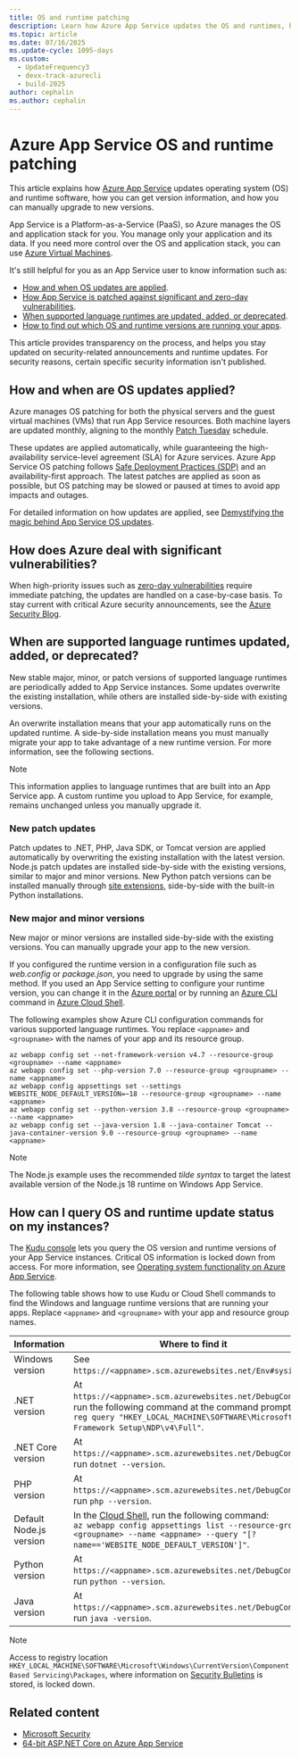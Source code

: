 ```yaml
---
title: OS and runtime patching
description: Learn how Azure App Service updates the OS and runtimes, how you can get update announcements, and how to find your apps' runtimes and patch versions.
ms.topic: article
ms.date: 07/16/2025
ms.update-cycle: 1095-days
ms.custom:
  - UpdateFrequency3
  - devx-track-azurecli
  - build-2025
author: cephalin
ms.author: cephalin
---
```


# Azure App Service OS and runtime patching

This article explains how [Azure App Service](overview.md) updates operating system (OS) and runtime software, how you can get version information, and how you can manually upgrade to new versions.

App Service is a Platform-as-a-Service (PaaS), so Azure manages the OS and application stack for you. You manage only your application and its data. If you need more control over the OS and application stack, you can use [Azure Virtual Machines](/azure/virtual-machines/).

It's still helpful for you as an App Service user to know information such as:

- [How and when OS updates are applied](#how-and-when-are-os-updates-applied).
- [How App Service is patched against significant and zero-day vulnerabilities](#how-does-azure-deal-with-significant-vulnerabilities).
- [When supported language runtimes are updated, added, or deprecated](#when-are-supported-language-runtimes-updated-added-or-deprecated).
- [How to find out which OS and runtime versions are running your apps](#how-can-i-query-os-and-runtime-update-status-on-my-instances).

This article provides transparency on the process, and helps you stay updated on security-related announcements and runtime updates. For security reasons, certain specific security information isn't published.

## How and when are OS updates applied?

Azure manages OS patching for both the physical servers and the guest virtual machines (VMs) that run App Service resources. Both machine layers are updated monthly, aligning to the monthly [Patch Tuesday](/security-updates/) schedule.

These updates are applied automatically, while guaranteeing the high-availability service-level agreement (SLA) for Azure services. Azure App Service OS patching follows [Safe Deployment Practices (SDP)](/azure/well-architected/operational-excellence/safe-deployments) and an availability-first approach. The latest patches are applied as soon as possible, but OS patching may be slowed or paused at times to avoid app impacts and outages.

For detailed information on how updates are applied, see [Demystifying the magic behind App Service OS updates](https://azure.github.io/AppService/2018/01/18/Demystifying-the-magic-behind-App-Service-OS-updates.html).

## How does Azure deal with significant vulnerabilities?

When high-priority issues such as [zero-day vulnerabilities](https://wikipedia.org/wiki/Zero-day_(computing)) require immediate patching, the updates are handled on a case-by-case basis. To stay current with critical Azure security announcements, see the [Azure Security Blog](https://azure.microsoft.com/blog/topics/security/). 

## When are supported language runtimes updated, added, or deprecated?

New stable major, minor, or patch versions of supported language runtimes are periodically added to App Service instances. Some updates overwrite the existing installation, while others are installed side-by-side with existing versions.

An overwrite installation means that your app automatically runs on the updated runtime. A side-by-side installation means you must manually migrate your app to take advantage of a new runtime version. For more information, see the following sections.

> [!NOTE] 
> This information applies to language runtimes that are built into an App Service app. A custom runtime you upload to App Service, for example, remains unchanged unless you manually upgrade it.

### New patch updates

Patch updates to .NET, PHP, Java SDK, or Tomcat version are applied automatically by overwriting the existing installation with the latest version. Node.js patch updates are installed side-by-side with the existing versions, similar to major and minor versions. New Python patch versions can be installed manually through [site extensions](https://azure.microsoft.com/blog/azure-web-sites-extensions/), side-by-side with the built-in Python installations.

### New major and minor versions

New major or minor versions are installed side-by-side with the existing versions. You can manually upgrade your app to the new version.

If you configured the runtime version in a configuration file such as *web.config* or *package.json*, you need to upgrade by using the same method. If you used an App Service setting to configure your runtime version, you can change it in the [Azure portal](https://portal.azure.com) or by running an [Azure CLI](/cli/azure/get-started-with-azure-cli) command in [Azure Cloud Shell](../cloud-shell/overview.md).

The following examples show Azure CLI configuration commands for various supported language runtimes. You replace `<appname>` and `<groupname>` with the names of your app and its resource group.

```azurecli-interactive
az webapp config set --net-framework-version v4.7 --resource-group <groupname> --name <appname>
az webapp config set --php-version 7.0 --resource-group <groupname> --name <appname>
az webapp config appsettings set --settings WEBSITE_NODE_DEFAULT_VERSION=~18 --resource-group <groupname> --name <appname>
az webapp config set --python-version 3.8 --resource-group <groupname> --name <appname>
az webapp config set --java-version 1.8 --java-container Tomcat --java-container-version 9.0 --resource-group <groupname> --name <appname>
```
> [!NOTE] 
> The Node.js example uses the recommended *tilde syntax* to target the latest available version of the Node.js 18 runtime on Windows App Service.

## How can I query OS and runtime update status on my instances?

The [Kudu console](https://github.com/projectkudu/kudu/wiki/Kudu-console) lets you query the OS version and runtime versions of your App Service instances. Critical OS information is locked down from access. For more information, see [Operating system functionality on Azure App Service](operating-system-functionality.md).

The following table shows how to use Kudu or Cloud Shell commands to find the Windows and language runtime versions that are running your apps. Replace `<appname>` and `<groupname>` with your app and resource group names.

| Information | Where to find it |
|-|-|
| Windows version | See `https://<appname>.scm.azurewebsites.net/Env#sysinfo`. |
| .NET version | At `https://<appname>.scm.azurewebsites.net/DebugConsole`, run the following command at the command prompt: <br>`reg query "HKEY_LOCAL_MACHINE\SOFTWARE\Microsoft\NET Framework Setup\NDP\v4\Full"`. |
| .NET Core version | At `https://<appname>.scm.azurewebsites.net/DebugConsole`, run `dotnet --version`. |
| PHP version | At `https://<appname>.scm.azurewebsites.net/DebugConsole`, run `php --version`. |
| Default Node.js version | In the [Cloud Shell](../cloud-shell/overview.md), run the following command: <br> `az webapp config appsettings list --resource-group <groupname> --name <appname> --query "[?name=='WEBSITE_NODE_DEFAULT_VERSION']"`. |
| Python version | At `https://<appname>.scm.azurewebsites.net/DebugConsole`, run `python --version`. |
| Java version | At `https://<appname>.scm.azurewebsites.net/DebugConsole`, run `java -version`. |

> [!NOTE]  
> Access to registry location `HKEY_LOCAL_MACHINE\SOFTWARE\Microsoft\Windows\CurrentVersion\Component Based Servicing\Packages`, where information on [Security Bulletins](/security-updates/SecurityBulletins/securitybulletins) is stored, is locked down.

## Related content

- [Microsoft Security](https://www.microsoft.com/security)
- [64-bit ASP.NET Core on Azure App Service](https://gist.github.com/glennc/e705cd85c9680d6a8f1bdb62099c7ac7)
